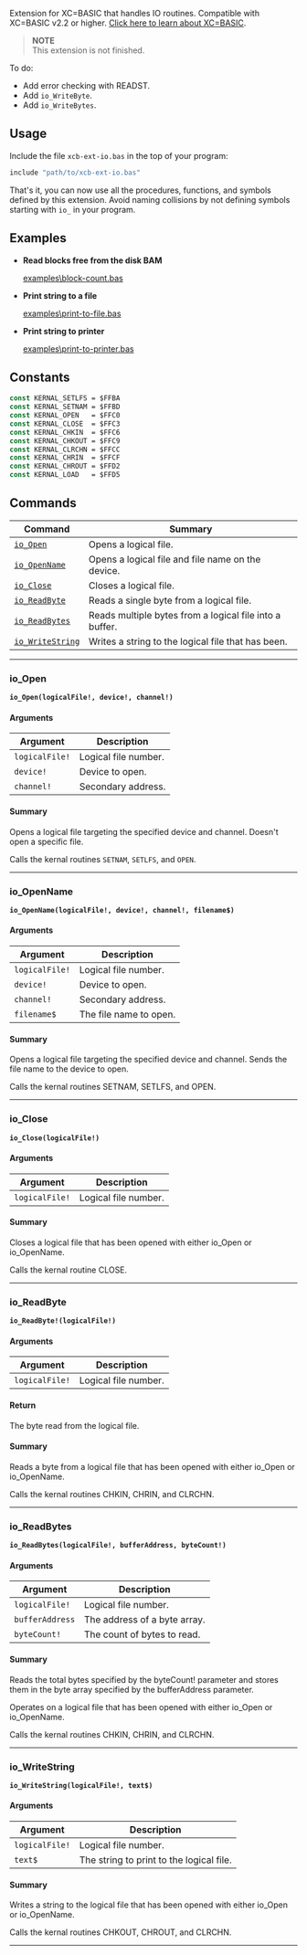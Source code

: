
Extension for XC=BASIC that handles IO routines. Compatible with XC=BASIC v2.2 or higher. [Click here to learn about XC=BASIC](https://xc-basic.net).

> **NOTE**\
> This extension is not finished.

To do:

- Add error checking with READST.
- Add `io_WriteByte`.
- Add `io_WriteBytes`.

## Usage

Include the file `xcb-ext-io.bas` in the top of your program:

```vb
include "path/to/xcb-ext-io.bas"
```

That's it, you can now use all the procedures, functions, and symbols defined by this extension. Avoid naming collisions by not defining symbols starting with `io_` in your program.

## Examples

- **Read blocks free from the disk BAM**
  
  [examples\\block-count.bas](examples/block-count.bas)

- **Print string to a file**
  
  [examples\\print-to-file.bas](examples/print-to-file.bas)

- **Print string to printer**
  
  [examples\\print-to-printer.bas](examples/print-to-printer.bas)

## Constants

```vb
const KERNAL_SETLFS = $FFBA
const KERNAL_SETNAM = $FFBD
const KERNAL_OPEN   = $FFC0
const KERNAL_CLOSE  = $FFC3
const KERNAL_CHKIN  = $FFC6
const KERNAL_CHKOUT = $FFC9
const KERNAL_CLRCHN = $FFCC
const KERNAL_CHRIN  = $FFCF
const KERNAL_CHROUT = $FFD2
const KERNAL_LOAD   = $FFD5
```

## Commands

| Command                             | Summary                                                 |
|-------------------------------------|---------------------------------------------------------|
| [`io_Open`](#io_Open)               | Opens a logical file.                                   |
| [`io_OpenName`](#io_OpenName)       | Opens a logical file and file name on the device.       |
| [`io_Close`](#io_Close)             | Closes a logical file.                                  |
| [`io_ReadByte`](#io_ReadByte)       | Reads a single byte from a logical file.                |
| [`io_ReadBytes`](#io_ReadBytes)     | Reads multiple bytes from a logical file into a buffer. |
| [`io_WriteString`](#io_WriteString) | Writes a string to the logical file that has been.      |

---

### io_Open

**`io_Open(logicalFile!, device!, channel!)`**

#### Arguments

| Argument       | Description          |
|----------------|----------------------|
| `logicalFile!` | Logical file number. |
| `device!`      | Device to open.      |
| `channel!`     | Secondary address.   |

#### Summary

Opens a logical file targeting the specified device and channel.
Doesn't open a specific file.

Calls the kernal routines `SETNAM`, `SETLFS`, and `OPEN`.

---

### io_OpenName

**`io_OpenName(logicalFile!, device!, channel!, filename$)`**

#### Arguments

| Argument       | Description            |
|----------------|------------------------|
| `logicalFile!` | Logical file number.   |
| `device!`      | Device to open.        |
| `channel!`     | Secondary address.     |
| `filename$`    | The file name to open. |

#### Summary

Opens a logical file targeting the specified device and channel.
Sends the file name to the device to open.

Calls the kernal routines SETNAM, SETLFS, and OPEN.

---

### io_Close

**`io_Close(logicalFile!)`**

#### Arguments

| Argument       | Description            |
|----------------|------------------------|
| `logicalFile!` | Logical file number.   |

#### Summary

Closes a logical file that has been opened with either
io_Open or io_OpenName.

Calls the kernal routine CLOSE.

---

### io_ReadByte

**`io_ReadByte!(logicalFile!)`**

#### Arguments

| Argument       | Description            |
|----------------|------------------------|
| `logicalFile!` | Logical file number.   |

#### Return

The byte read from the logical file.

#### Summary

Reads a byte from a logical file that has been opened
with either io_Open or io_OpenName.

Calls the kernal routines CHKIN, CHRIN, and CLRCHN.

---

### io_ReadBytes

**`io_ReadBytes(logicalFile!, bufferAddress, byteCount!)`**

#### Arguments

| Argument        | Description                  |
|-----------------|------------------------------|
| `logicalFile!`  | Logical file number.         |
| `bufferAddress` | The address of a byte array. |
| `byteCount!`    | The count of bytes to read.  |

#### Summary

Reads the total bytes specified by the byteCount!
parameter and stores them in the byte array specified by
the bufferAddress parameter.

Operates on a logical file that has been opened
with either io_Open or io_OpenName.

Calls the kernal routines CHKIN, CHRIN, and CLRCHN.

---

### io_WriteString

**`io_WriteString(logicalFile!, text$)`**

#### Arguments

| Argument       | Description                              |
|----------------|------------------------------------------|
| `logicalFile!` | Logical file number.                     |
| `text$`        | The string to print to the logical file. |

#### Summary

Writes a string to the logical file that has been
opened with either io_Open or io_OpenName.

Calls the kernal routines CHKOUT, CHROUT, and CLRCHN.

---
